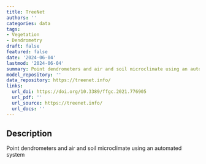 ```yaml
---
title: TreeNet
authors: ''
categories: data
tags:
- Vegetation
- Dendrometry
draft: false
featured: false
date: '2024-06-04'
lastmod: '2024-06-04'
summary: Point dendrometers and air and soil microclimate using an automated system
model_repository: ''
data_repository: https://treenet.info/
links:
  url_doi: https://doi.org/10.3389/ffgc.2021.776905
  url_pdf: ''
  url_source: https://treenet.info/
  url_docs: ''
---
```


## Description

Point dendrometers and air and soil microclimate using an automated system

